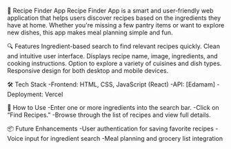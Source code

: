 🥗 Recipe Finder App
Recipe Finder App is a smart and user-friendly web application that helps users discover recipes based on the ingredients they have at home. Whether you're missing a few pantry items or want to explore new dishes, this app makes meal planning simple and fun.

🔍 Features
Ingredient-based search to find relevant recipes quickly.
Clean and intuitive user interface.
Displays recipe name, image, ingredients, and cooking instructions.
Option to explore a variety of cuisines and dish types.
Responsive design for both desktop and mobile devices.

🛠️ Tech Stack
-Frontend: HTML, CSS, JavaScript (React)
-API: [Edamam]
-Deployment: Vercel

🚀 How to Use
-Enter one or more ingredients into the search bar.
-Click on “Find Recipes.”
-Browse through the list of recipes and view full details.

📦 Future Enhancements
-User authentication for saving favorite recipes
-Voice input for ingredient search
-Meal planning and grocery list integration
